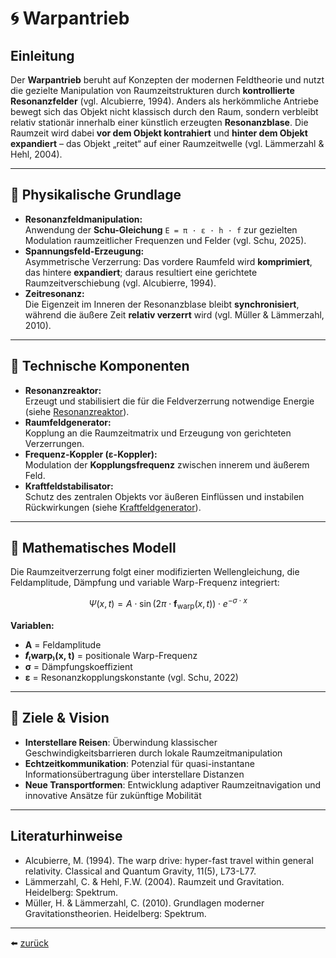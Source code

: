 # 🌀 Warpantrieb

## Einleitung

Der **Warpantrieb** beruht auf Konzepten der modernen Feldtheorie und nutzt die gezielte Manipulation von Raumzeitstrukturen durch **kontrollierte Resonanzfelder** (vgl. Alcubierre, 1994). Anders als herkömmliche Antriebe bewegt sich das Objekt nicht klassisch durch den Raum, sondern verbleibt relativ stationär innerhalb einer künstlich erzeugten **Resonanzblase**. Die Raumzeit wird dabei **vor dem Objekt kontrahiert** und **hinter dem Objekt expandiert** – das Objekt „reitet“ auf einer Raumzeitwelle (vgl. Lämmerzahl & Hehl, 2004).

---

## 🧠 Physikalische Grundlage

- **Resonanzfeldmanipulation:**  
  Anwendung der **Schu-Gleichung** `E = π · ε · h · f` zur gezielten Modulation raumzeitlicher Frequenzen und Felder (vgl. Schu, 2025).
- **Spannungsfeld-Erzeugung:**  
  Asymmetrische Verzerrung: Das vordere Raumfeld wird **komprimiert**, das hintere **expandiert**; daraus resultiert eine gerichtete Raumzeitverschiebung (vgl. Alcubierre, 1994).
- **Zeitresonanz:**  
  Die Eigenzeit im Inneren der Resonanzblase bleibt **synchronisiert**, während die äußere Zeit **relativ verzerrt** wird (vgl. Müller & Lämmerzahl, 2010).

---

## 🔧 Technische Komponenten

- **Resonanzreaktor:**  
  Erzeugt und stabilisiert die für die Feldverzerrung notwendige Energie (siehe [Resonanzreaktor](../../konzepte/resonanzreaktor/resonanzreaktor.md)).
- **Raumfeldgenerator:**  
  Kopplung an die Raumzeitmatrix und Erzeugung von gerichteten Verzerrungen.
- **Frequenz-Koppler (ε-Koppler):**  
  Modulation der **Kopplungsfrequenz** zwischen innerem und äußerem Feld.
- **Kraftfeldstabilisator:**  
  Schutz des zentralen Objekts vor äußeren Einflüssen und instabilen Rückwirkungen (siehe [Kraftfeldgenerator](../../konzepte/kraftfeldgenerator/kraftfeldgenerator.md)).

---

## 📐 Mathematisches Modell

Die Raumzeitverzerrung folgt einer modifizierten Wellengleichung, die Feldamplitude, Dämpfung und variable Warp-Frequenz integriert:

$$
\Psi(x, t) = A \cdot \sin\left(2\pi \cdot \mathbf{f}_\text{warp}(x, t)\right) \cdot e^{-σ \cdot x}
$$

**Variablen:**

- **A** = Feldamplitude
- **𝒇₍warp₎(x, t)** = positionale Warp-Frequenz
- **σ** = Dämpfungskoeffizient
- **ε** = Resonanzkopplungskonstante (vgl. Schu, 2022)

---

## 🌌 Ziele & Vision

- **Interstellare Reisen**: Überwindung klassischer Geschwindigkeitsbarrieren durch lokale Raumzeitmanipulation
- **Echtzeitkommunikation**: Potenzial für quasi-instantane Informationsübertragung über interstellare Distanzen
- **Neue Transportformen**: Entwicklung adaptiver Raumzeitnavigation und innovative Ansätze für zukünftige Mobilität

---

## Literaturhinweise

- Alcubierre, M. (1994). The warp drive: hyper-fast travel within general relativity. Classical and Quantum Gravity, 11(5), L73-L77.
- Lämmerzahl, C. & Hehl, F.W. (2004). Raumzeit und Gravitation. Heidelberg: Spektrum.
- Müller, H. & Lämmerzahl, C. (2010). Grundlagen moderner Gravitationstheorien. Heidelberg: Spektrum.

---

⬅️ [zurück](../../../README.md)